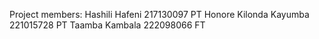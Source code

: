 Project members:
Hashili Hafeni 217130097 PT
Honore Kilonda Kayumba 221015728 PT
Taamba Kambala 222098066 FT
